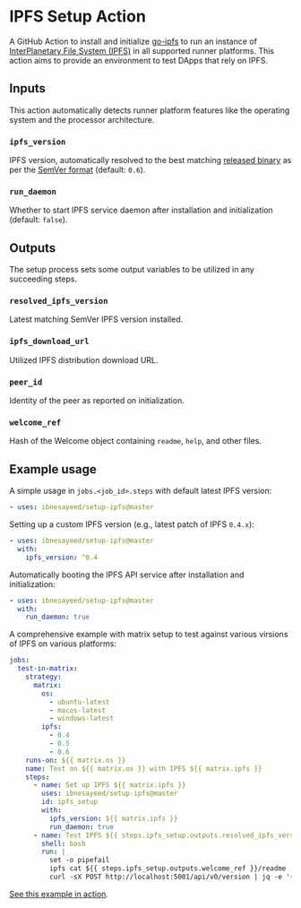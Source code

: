 # IPFS Setup Action

A GitHub Action to install and initialize [go-ipfs](https://github.com/ipfs/go-ipfs) to run an instance of [InterPlanetary File System (IPFS)](https://ipfs.io/) in all supported runner platforms.
This action aims to provide an environment to test DApps that rely on IPFS.


## Inputs

This action automatically detects runner platform features like the operating system and the processor architecture.

### `ipfs_version`

IPFS version, automatically resolved to the best matching [released binary](https://dist.ipfs.io/go-ipfs/versions) as per the [SemVer format](https://semver.org/) (default: `0.6`).

### `run_daemon`

Whether to start IPFS service daemon after installation and initialization (default: `false`).


## Outputs

The setup process sets some output variables to be utilized in any succeeding steps.

### `resolved_ipfs_version`

Latest matching SemVer IPFS version installed.

### `ipfs_download_url`

Utilized IPFS distribution download URL.

### `peer_id`

Identity of the peer as reported on initialization.

### `welcome_ref`

Hash of the Welcome object containing `readme`, `help`, and other files.


## Example usage

A simple usage in `jobs.<job_id>.steps` with default latest IPFS version:

```yml
- uses: ibnesayeed/setup-ipfs@master
```

Setting up a custom IPFS version (e.g., latest patch of IPFS `0.4.x`):

```yml
- uses: ibnesayeed/setup-ipfs@master
  with:
    ipfs_version: ^0.4
```

Automatically booting the IPFS API service after installation and initialization:

```yml
- uses: ibnesayeed/setup-ipfs@master
  with:
    run_daemon: true
```

A comprehensive example with matrix setup to test against various virsions of IPFS on various platforms:

```yml
jobs:
  test-in-matrix:
    strategy:
      matrix:
        os:
          - ubuntu-latest
          - macos-latest
          - windows-latest
        ipfs:
          - 0.4
          - 0.5
          - 0.6
    runs-on: ${{ matrix.os }}
    name: Test on ${{ matrix.os }} with IPFS ${{ matrix.ipfs }}
    steps:
      - name: Set up IPFS ${{ matrix.ipfs }}
        uses: ibnesayeed/setup-ipfs@master
        id: ipfs_setup
        with:
          ipfs_version: ${{ matrix.ipfs }}
          run_daemon: true
      - name: Test IPFS ${{ steps.ipfs_setup.outputs.resolved_ipfs_version }} CLI and API
        shell: bash
        run: |
          set -o pipefail
          ipfs cat ${{ steps.ipfs_setup.outputs.welcome_ref }}/readme
          curl -sX POST http://localhost:5001/api/v0/version | jq -e '(.Version=="${{ steps.ipfs_setup.outputs.resolved_ipfs_version }}")'
```

[See this example in action](https://github.com/ibnesayeed/setup-ipfs/blob/master/.github/workflows/test.yml).
